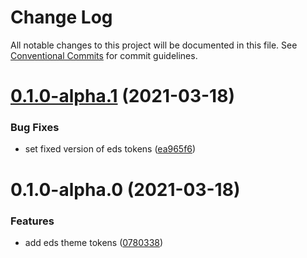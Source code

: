 # Change Log

All notable changes to this project will be documented in this file.
See [Conventional Commits](https://conventionalcommits.org) for commit guidelines.

# [0.1.0-alpha.1](https://github.com/equinor/fusion-web/compare/@equinor/fusion-web-theme@0.1.0-alpha.0...@equinor/fusion-web-theme@0.1.0-alpha.1) (2021-03-18)


### Bug Fixes

* set fixed version of eds tokens ([ea965f6](https://github.com/equinor/fusion-web/commit/ea965f62953d7955c14c094a0ce1ab65507eae80))





# 0.1.0-alpha.0 (2021-03-18)


### Features

* add eds theme tokens ([0780338](https://github.com/equinor/fusion-web/commit/07803389f64f886df9a5e67024b064a45d326edc))

